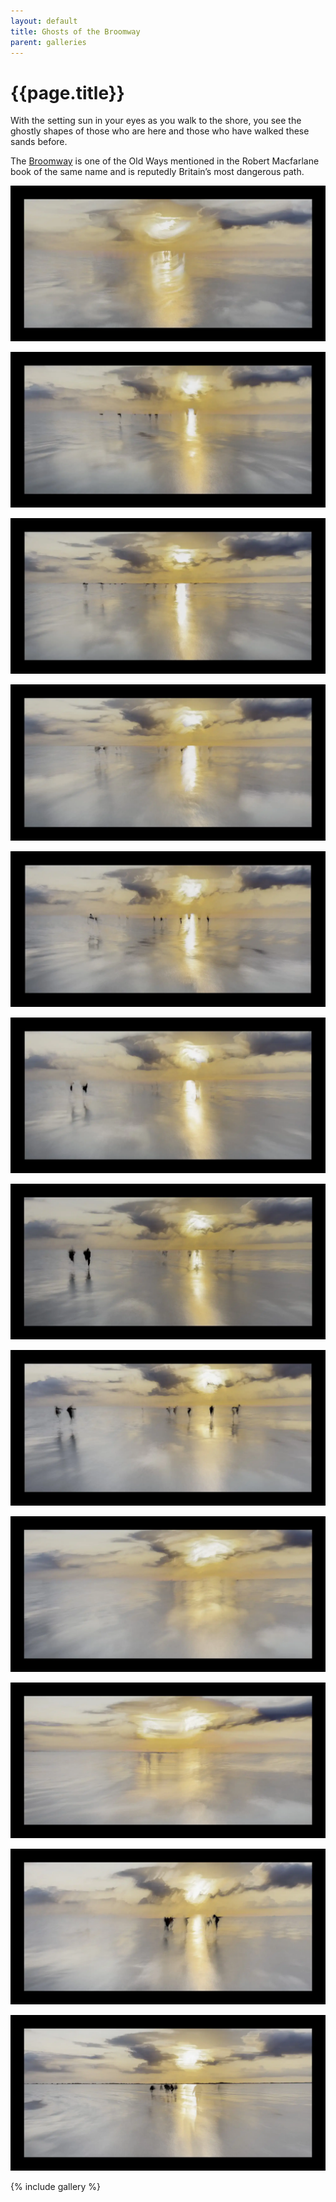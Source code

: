 ```yaml
---
layout: default
title: Ghosts of the Broomway
parent: galleries
---
```


# {{page.title}}

With the setting sun in your eyes as you walk to the shore, you see the ghostly shapes of those who are here and those who have walked these sands before.

The [Broomway](https://www.bbc.com/travel/article/20170110-why-the-broomway-is-the-most-dangerous-path-in-britain) is one of the Old Ways mentioned in the Robert Macfarlane book of the same name and is reputedly Britain’s most dangerous path.


![{{page.title}}](ghosts-of-the-broomway/ghosts-of-the-broomway-01.webp "{{page.title}}")

![{{page.title}}](ghosts-of-the-broomway/ghosts-of-the-broomway-02.webp "{{page.title}}")

![{{page.title}}](ghosts-of-the-broomway/ghosts-of-the-broomway-03.webp "{{page.title}}")

![{{page.title}}](ghosts-of-the-broomway/ghosts-of-the-broomway-04.webp "{{page.title}}")

![{{page.title}}](ghosts-of-the-broomway/ghosts-of-the-broomway-05.webp "{{page.title}}")

![{{page.title}}](ghosts-of-the-broomway/ghosts-of-the-broomway-06.webp "{{page.title}}")

![{{page.title}}](ghosts-of-the-broomway/ghosts-of-the-broomway-07.webp "{{page.title}}")

![{{page.title}}](ghosts-of-the-broomway/ghosts-of-the-broomway-08.webp "{{page.title}}")

![{{page.title}}](ghosts-of-the-broomway/ghosts-of-the-broomway-09.webp "{{page.title}}")

![{{page.title}}](ghosts-of-the-broomway/ghosts-of-the-broomway-10.webp "{{page.title}}")

![{{page.title}}](ghosts-of-the-broomway/ghosts-of-the-broomway-11.webp "{{page.title}}")

![{{page.title}}](ghosts-of-the-broomway/ghosts-of-the-broomway-12.webp "{{page.title}}")

{% include gallery %}